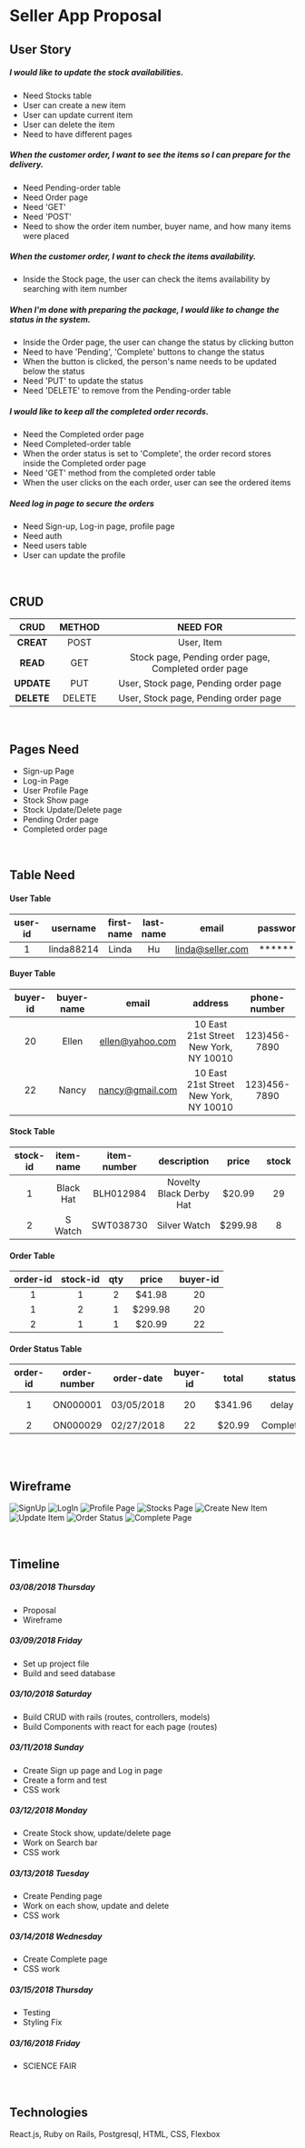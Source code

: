 # Seller App Proposal 

## User Story

##### I would like to update the stock availabilities. 
- Need Stocks table
- User can create a new item 
- User can update current item 
- User can delete the item
- Need to have different pages

##### When the customer order, I want to see the items so I can prepare for the delivery.
- Need Pending-order table
- Need Order page 
- Need 'GET'
- Need 'POST'
- Need to show the order item number, buyer name, and how many items were placed 

##### When the customer order, I want to check the items availability. 
- Inside the Stock page, the user can check the items availability by searching with item number

##### When I'm done with preparing the package, I would like to change the status in the system. 
- Inside the Order page, the user can change the status by clicking button
- Need to have 'Pending', 'Complete' buttons to change the status 
- When the button is clicked, the person's name needs to be updated below the status 
- Need 'PUT' to update the status 
- Need 'DELETE' to remove from the Pending-order table

##### I would like to keep all the completed order records. 
- Need the Completed order page
- Need Completed-order table
- When the order status is set to 'Complete', the order record stores inside the Completed order page
- Need 'GET' method from the completed order table
- When the user clicks on the each order, user can see the ordered items 

##### Need log in page to secure the orders
- Need Sign-up, Log-in page, profile page
- Need auth 
- Need users table 
- User can update the profile 

<br />

## CRUD

| CRUD | METHOD | NEED FOR |
|    :---:   | :---:  | :---:      |
| **CREAT**  | POST   | User, Item |
| **READ**   | GET    | Stock page, Pending order page, Completed order page |
| **UPDATE** | PUT    | User, Stock page, Pending order page |
| **DELETE** | DELETE | User, Stock page, Pending order page |

<br />

## Pages Need 

- Sign-up Page
- Log-in Page 
- User Profile Page
- Stock Show page 
- Stock Update/Delete page
- Pending Order page 
- Completed order page 

<br />

## Table Need 

#### User Table

| user-id | username   | first-name | last-name | email            | password |
| :---:   | :---:      | :---:      | :---:     | :---:            | :---:    |
| 1       | linda88214 | Linda      | Hu        | linda@seller.com | *******  |


#### Buyer Table 

| buyer-id | buyer-name | email           | address                                | phone-number |
|:---:     | :---:      | :---:           | :---:                                  | :---:        |
| 20       | Ellen      | ellen@yahoo.com | 10 East 21st Street New York, NY 10010 | 123)456-7890 |
| 22       | Nancy      | nancy@gmail.com | 10 East 21st Street New York, NY 10010 | 123)456-7890 |

#### Stock Table

| stock-id | item-name | item-number | description             | price  | stock |
| :---:    | :---:     | :---:       | :---:                   | :---:  | :---: |
| 1        | Black Hat | BLH012984   | Novelty Black Derby Hat | $20.99 | 29    |
| 2        | S Watch   | SWT038730   | Silver Watch            | $299.98| 8     |

#### Order Table 
| order-id | stock-id | qty   | price   | buyer-id |
| :---:    | :---:    | :---: | :---:   | :---:    |
| 1        | 1        | 2     | $41.98  | 20       |
| 1        | 2        | 1     | $299.98 | 20       |
| 2        | 1        | 1     | $20.99  | 22       |

#### Order Status Table

| order-id | order-number | order-date | buyer-id | total   | status   | note     | user-id |
| :---:    | :---:        | :---:      | :---:    | :---:   | :---:    | :---:    | :---:   |
| 1        | ON000001     | 03/05/2018 | 20       | $341.96 | delay    | no stock | 1       |
| 2        | ON000029     | 02/27/2018 | 22       | $20.99  | Complete |          | 1       |


<br />
<br />

## Wireframe 

![SignUp](./proposal-wireframe/Sign-up.png)
![LogIn](./proposal-wireframe/Log-In.png)
![Profile Page](./proposal-wireframe/Profile.png)
![Stocks Page](./proposal-wireframe/Stocks.png)
![Create New Item](./proposal-wireframe/Stocks-new.png)
![Update Item](./proposal-wireframe/Stocks-update.png)
![Order Status](./proposal-wireframe/Order-status.png)
![Complete Page](./proposal-wireframe/Complete.png)

<br />

## Timeline 

##### 03/08/2018 Thursday 
- Proposal
- Wireframe 

##### 03/09/2018 Friday 
- Set up project file 
- Build and seed database 

##### 03/10/2018 Saturday 
- Build CRUD with rails (routes, controllers, models)
- Build Components with react for each page (routes)


##### 03/11/2018 Sunday 
- Create Sign up page and Log in page
- Create a form and test
- CSS work 


##### 03/12/2018 Monday 
- Create Stock show, update/delete page
- Work on Search bar 
- CSS work 


##### 03/13/2018 Tuesday 
- Create Pending page
- Work on each show, update and delete 
- CSS work 


##### 03/14/2018 Wednesday 
- Create Complete page
- CSS work 


##### 03/15/2018 Thursday 
- Testing 
- Styling Fix 


##### 03/16/2018 Friday 
- SCIENCE FAIR 

<br />

## Technologies 
React.js, Ruby on Rails, Postgresql, HTML, CSS, Flexbox 






